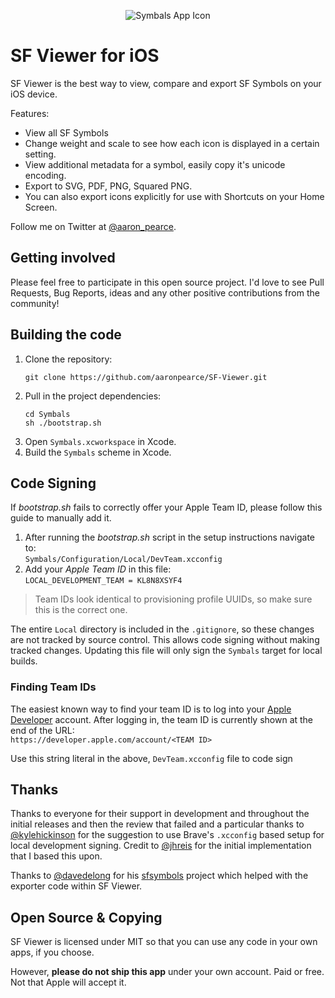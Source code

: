 <p align="center">
    <img src="https://github.com/aaronpearce/SF-Viewer/blob/master/app-icon.png?raw=true" alt="Symbals App Icon"/>
</p>


SF Viewer for iOS
===============

SF Viewer is the best way to view, compare and export SF Symbols on your iOS device.

Features:
- View all SF Symbols
- Change weight and scale to see how each icon is displayed in a certain setting.
- View additional metadata for a symbol, easily copy it's unicode encoding.
- Export to SVG, PDF, PNG, Squared PNG.
- You can also export icons explicitly for use with Shortcuts on your Home Screen.


Follow me on Twitter at [@aaron_pearce](https://twitter.com/aaron_pearce).

Getting involved
----------------

Please feel free to participate in this open source project. I'd love to see Pull Requests, Bug Reports, ideas and any other positive contributions from the community!

Building the code
-----------------

1. Clone the repository:
    ```shell
    git clone https://github.com/aaronpearce/SF-Viewer.git
    ```
2. Pull in the project dependencies:
    ```shell
    cd Symbals
    sh ./bootstrap.sh
    ```
3. Open `Symbals.xcworkspace` in Xcode.
4. Build the `Symbals` scheme in Xcode.

## Code Signing

If *bootstrap.sh* fails to correctly offer your Apple Team ID, please follow this guide to manually add it.

1. After running the *bootstrap.sh* script in the setup instructions navigate to:
<br>`Symbals/Configuration/Local/DevTeam.xcconfig`
1. Add your *Apple Team ID* in this file:
<br>`LOCAL_DEVELOPMENT_TEAM = KL8N8XSYF4`

>Team IDs look identical to provisioning profile UUIDs, so make sure this is the correct one.

The entire `Local` directory is included in the `.gitignore`, so these changes are not tracked by source control. This allows code signing without making tracked changes. Updating this file will only sign the `Symbals` target for local builds.

### Finding Team IDs

The easiest known way to find your team ID is to log into your [Apple Developer](https://developer.apple.com) account. After logging in, the team ID is currently shown at the end of the URL:
<br>`https://developer.apple.com/account/<TEAM ID>`

Use this string literal in the above, `DevTeam.xcconfig` file to code sign

## Thanks

Thanks to everyone for their support in development and throughout the initial releases and then the review that failed and a particular thanks to [@kylehickinson](https://github.com/kylehickinson) for the suggestion to use Brave's `.xcconfig` based setup for local development signing. Credit to [@jhreis](https://github.com/jhreis) for the initial implementation that I based this upon.

Thanks to [@davedelong](https://github.com/davedelog) for his [sfsymbols](https://github.com/davedelong/sfsymbols) project which helped with the exporter code within SF Viewer.

## Open Source & Copying

SF Viewer is licensed under MIT so that you can use any code in your own apps, if you choose.

However, **please do not ship this app** under your own account. Paid or free. Not that Apple will accept it.